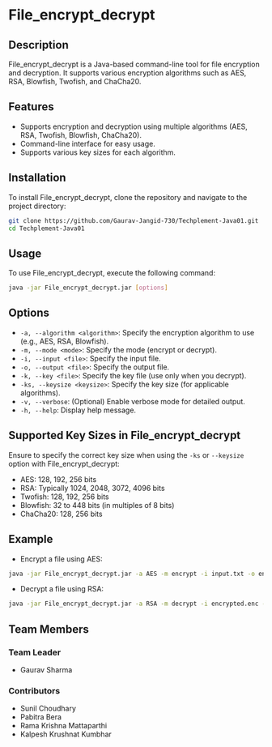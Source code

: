 # File_encrypt_decrypt

## Description
File_encrypt_decrypt is a Java-based command-line tool for file encryption and decryption. It supports various encryption algorithms such as AES, RSA, Blowfish, Twofish, and ChaCha20.

## Features
- Supports encryption and decryption using multiple algorithms (AES, RSA, Twofish, Blowfish, ChaCha20).
- Command-line interface for easy usage.
- Supports various key sizes for each algorithm.


## Installation
To install File_encrypt_decrypt, clone the repository and navigate to the project directory:

```bash
git clone https://github.com/Gaurav-Jangid-730/Techplement-Java01.git
cd Techplement-Java01
```

## Usage
To use File_encrypt_decrypt, execute the following command:

```bash
java -jar File_encrypt_decrypt.jar [options]
```

## Options
* `-a, --algorithm <algorithm>`: Specify the encryption algorithm to use (e.g., AES, RSA, Blowfish).
* `-m, --mode <mode>`: Specify the mode (encrypt or decrypt).
* `-i, --input <file>`: Specify the input file.
* `-o, --output <file>`: Specify the output file.
* `-k, --key <file>`: Specify the key file (use only when you decrypt).
* `-ks, --keysize <keysize>`: Specify the key size (for applicable algorithms).
* `-v, --verbose`: (Optional) Enable verbose mode for detailed output.
* `-h, --help`: Display help message.

## Supported Key Sizes in File_encrypt_decrypt
Ensure to specify the correct key size when using the `-ks` or `--keysize` option with File_encrypt_decrypt:

* AES: 128, 192, 256 bits
* RSA: Typically 1024, 2048, 3072, 4096 bits
* Twofish: 128, 192, 256 bits
* Blowfish: 32 to 448 bits (in multiples of 8 bits)
* ChaCha20: 128, 256 bits
  
## Example
* Encrypt a file using AES:

```bash
java -jar File_encrypt_decrypt.jar -a AES -m encrypt -i input.txt -o encrypted.enc -ks 128
```
* Decrypt a file using RSA:

```bash
java -jar File_encrypt_decrypt.jar -a RSA -m decrypt -i encrypted.enc -o decrypted.txt -k encrypted.enc.key
```
## Team Members

### Team Leader
- Gaurav Sharma

### Contributors
- Sunil Choudhary
- Pabitra Bera
- Rama Krishna Mattaparthi
- Kalpesh Krushnat Kumbhar
